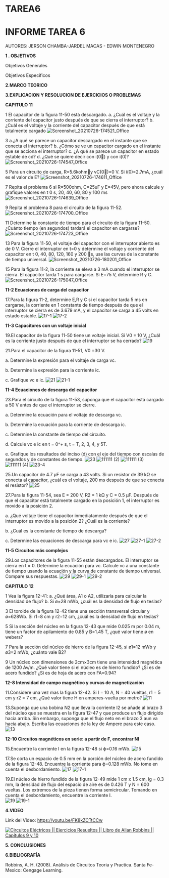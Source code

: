 # TAREA6
# INFORME TAREA 6 


AUTORES: JERSON CHAMBA-JARDEL MACAS - EDWIN MONTENEGRO 

**1 . OBJETIVOS**

Objetivos Generales



Objetivos Especificos




**2.MARCO TEORICO**



**3.EXPLICACION Y RESOLUCION DE EJERCICIOS O PROBLEMAS**


**CAPITULO 11**

1 El capacitor de la figura 11-50 está descargado.
a. ¿Cuál es el voltaje y la corriente del capacitor justo después de que se cierra el interruptor?
b. ¿Cuál es el voltaje y la corriente del capacitor después de que está totalmente cargado
![Screenshot_20210726-174521_Office](https://user-images.githubusercontent.com/86451564/127069298-dedba3d4-1a04-4715-aaf9-ed65e226ee46.jpg)

3 a.¿A qué se parece un capacitor descargado en el instante que se conecta el interruptor?
b. ¿Cómo se ve un capacitor cargado en el instante que se acciona el interruptor?
c. ¿A qué se parece un capacitor en estado estable de cd?
d. ¿Qué se quiere decir con i(0) y con i(0)?
![Screenshot_20210726-174547_Office](https://user-images.githubusercontent.com/86451564/127069335-d2f8ae83-6b20-45b7-aaeb-3d3bd7e972d1.jpg)

5 Para un circuito de carga, R=5.6kohmy vC(0)=0 V. Si i(0)=2.7mA, ¿cuál es el valor de E?
![Screenshot_20210726-174611_Office](https://user-images.githubusercontent.com/86451564/127069378-bb710a1d-219f-4c04-9349-827b35af9019.jpg)

7 Repita el problema 6 si R=500ohm, C=25uF y E=45V, pero ahora calcule y grafique valores en t  0 s, 20, 40, 60, 80 y 100 ms
![Screenshot_20210726-174639_Office](https://user-images.githubusercontent.com/86451564/127069441-d723ad49-fa02-4993-bf54-fd5ac5503676.jpg)

9 Repita el problema 8 para el circuito de la figura 11-52.
![Screenshot_20210726-174700_Office](https://user-images.githubusercontent.com/86451564/127069479-ee10d9bb-0fad-45d4-be38-adcf56f9cac9.jpg)

11 Determine la constante de tiempo para el circuito de la figura 11-50. ¿Cuánto tiempo (en segundos) tardará el capacitor en cargarse?
![Screenshot_20210726-174723_Office](https://user-images.githubusercontent.com/86451564/127069508-8beb058d-09de-4b48-a9ec-8aaf9e75d966.jpg)

13 Para la figura 11-50, el voltaje del capacitor con el interruptor abierto es de 0 V. Cierre el interruptor en t=0 y determine el voltaje y corriente del capacitor en t  0, 40, 80, 120, 160 y 200 s, use las curvas de la constante de
tiempo universal. 
![Screenshot_20210726-180201_Office](https://user-images.githubusercontent.com/86451564/127070206-bed6a5a3-bf20-4049-af8d-dec5f50c805e.jpg)

15 Para la figura 11-2, la corriente se eleva a 3 mA cuando el interruptor se cierra. El capacitor tarda 1 s para cargarse. Si E=75 V, determine R y C.
![Screenshot_20210726-175047_Office](https://user-images.githubusercontent.com/86451564/127069680-10d82774-a733-41eb-8a34-5c1020b41c8f.jpg)

**11-2 Ecuaciones de carga del capacitor**

17.Para la figura 11-2, determine E,R y C si el capacitor tarda 5 ms en cargarse, la corriente en 1 constante de tiempo después de que el interruptor se cierra es de 3.679 mA, y el capacitor se carga a 45 volts en estado estable.
![17-1](https://user-images.githubusercontent.com/84453441/126915932-bfc149ee-c307-4554-bd5e-1d05fab75aa4.png)
![17-2](https://user-images.githubusercontent.com/84453441/126915938-32a1ed26-9c6e-45bd-9503-52b8ac678c3d.png)

**11-3 Capacitores con un voltaje inicial** 

19.El capacitor de la figura 11-50 tiene un voltaje inicial. Si V0 = 10 V, ¿Cuál es la corriente justo después de que el interruptor se ha cerrado?
![19](https://user-images.githubusercontent.com/84453441/126916300-f5a07be7-384f-4525-84d5-667f17991ab0.png)

21.Para el capacitor de la figura 11-51, V0 =30 V.

a. Determine la expresión para el voltaje de carga vc.

b. Determine la expresión para la corriente ic.

c. Grafique vc e ic.
![21](https://user-images.githubusercontent.com/84453441/127070943-59c4ac4d-4c4f-4246-8945-01e1f49457f5.png)
![21-1](https://user-images.githubusercontent.com/84453441/127070962-2ffd559d-7478-4212-a17f-bfcbc3d544a1.png)

**11-4 Ecuaciones de descarga del capacitor** 

23.Para el circuito de la figura 11-53, suponga que el capacitor está cargado a 50 V antes de que el interruptor se cierre. 

a.	Determine la ecuación para el voltaje de descarga vc. 

b.	Determine la ecuación para la corriente de descarga ic.

c.	Determine la constante de tiempo del circuito. 

d.	Calcule vc e ic en t = 0^+ s, t = T, 2, 3, 4, y 5T. 

e.	Grafique los resultados del inciso (d) con el eje del tiempo con escalas de segundos y de constantes de tiempo.
![23](https://user-images.githubusercontent.com/84453441/127071025-b1d4ed28-56f2-48a1-a61e-fb0444de36fa.png)
![111111 (2)](https://user-images.githubusercontent.com/84453441/127071043-fdddd19b-0296-4d6e-a2a6-e3c83a6971a9.png)
![111111 (3)](https://user-images.githubusercontent.com/84453441/127071053-a2e4db31-5149-48c8-a260-f03ff79754b5.png)
![111111 (4)](https://user-images.githubusercontent.com/84453441/127071072-7f5cd6e2-85f5-4a05-8a16-973cd2101d1f.png)
![23-4](https://user-images.githubusercontent.com/84453441/127071090-e8db40a7-e5e5-450b-bfbb-c043ceb671e5.png)

25.Un capacitor de 4.7 µF se carga a 43 volts. Si un resistor de 39 kΩ se conecta al capacitor, ¿cuál es el voltaje, 200 ms después de que se conecta el resistor? 
![25](https://user-images.githubusercontent.com/84453441/127071191-86f20d44-209a-4ee3-ae3d-b7c5d686ff36.png)

27.Para la figura 11-54, sea E = 200 V, R2 = 1 kΩ y C = 0.5 µF. Después de que el capacitor está totalmente cargado en la posición 1, el interruptor es movido a la posición 2. 

a. ¿Qué voltaje tiene el capacitor inmediatamente después de que el interruptor es movido a la posición 2? ¿Cuál es la corriente? 

b. ¿Cuál es la constante de tiempo de descarga?

c. Determine las ecuaciones de descarga para vc e ic.
![27](https://user-images.githubusercontent.com/84453441/127071226-f8615ec3-6ade-4198-8ebf-7ad9bcd7e7f1.png)
![27-1](https://user-images.githubusercontent.com/84453441/127071232-c940ec7e-85a4-407a-b0cf-e0ea6e177157.png)
![27-2](https://user-images.githubusercontent.com/84453441/127071237-325ee8cc-04b9-43fa-8d83-8cffb5e75375.png)

**11-5 Circuitos más complejos** 

29.Los capacitores de la figura 11-55 están descargados. El interruptor se cierra en t = 0. Determine la ecuación para vc. Calcule vc a una constante de tiempo usando la ecuación y la curva de constante de tiempo universal. Compare sus respuestas.
![29](https://user-images.githubusercontent.com/84453441/127071304-6ee5c5c2-2173-4766-bf95-7e1cebca6c0e.png)
![29-1](https://user-images.githubusercontent.com/84453441/127071322-ed05bff9-5834-40c7-ad25-3d798dd7e26a.png)
![29-2](https://user-images.githubusercontent.com/84453441/127071330-a156013c-367a-4923-8e08-24a5e1e1e635.png)

**CAPITULO 12**

1 Vea la figura 12-41:
a. ¿Qué área, A1 o A2, utilizaría para calcular la densidad de flujo?
b. Si ø=28 mWb, ¿cuál es la densidad de flujo en teslas?

3 El toroide de la figura 12-42 tiene una sección transversal circular y ø=628Wb. Si r1=8 cm y r2=12 cm, ¿cuál es la densidad de flujo en teslas?

5 Si la sección del núcleo en la figura 12-43 que mide 0.025 m por 0.04 m, tiene un factor de apilamiento de 0.85 y B=1.45 T, ¿qué valor tiene ø en webers?

7 Para la sección del núcleo de hierro de la figura 12-45, si ø1=12 mWb y ø3=2 mWb, ¿cuánto vale B2?

9 Un núcleo con dimensiones de 2cm×3cm tiene una intensidad magnética de 1200 Av/m. ¿Qué valor tiene si el núcleo es de hierro fundido? ¿Si es de
acero fundido? ¿Si es de hoja de acero con FA=0.94?


**12-8 Intensidad de campo magnético y curvas de magnetización**

11.Considere una vez mas la figura 12-42. Si I = 10 A, N = 40 vueltas, r1 = 5 cm y r2 = 7 cm, ¿Qué valor tiene H en amperes-vuelta por metro?
![11](https://user-images.githubusercontent.com/84453441/127070397-20204ea2-8d5b-4b9d-a1cc-35e448e56860.png)

13.Suponga que una bobina N2 que lleva la corriente I2 se añade al brazo 3 del núcleo que se muestra en la figura 12-47 y que produce un flujo dirigido hacia arriba. Sin embargo, suponga que el flujo neto en el brazo 3 aun va hacia abajo. Escriba las ecuaciones de la ley de Ampere para este caso.
![13](https://user-images.githubusercontent.com/84453441/127070408-af722a4e-c5f0-40bd-94e9-9595bc141c1c.png)

**12-10 Circuitos magnéticos en serie: a partir de F, encontrar NI**

15.Encuentre la corriente I en la figura 12-48 si ϕ=0.16 mWb. 
![15](https://user-images.githubusercontent.com/84453441/127070426-7c3b41a2-c369-4ef2-9831-a1b0119abed9.png)

17.Se corta un espacio de 0.5 mm en la porción del núcleo de acero fundido de la figura 12-48. Encuentre la corriente para ϕ=0.128 mWb. No tome en cuenta el desbordamiento.
![17](https://user-images.githubusercontent.com/84453441/127070436-761bc3cb-4ed2-4c42-aacc-8eb285d27ee0.png)
![17-1](https://user-images.githubusercontent.com/84453441/127070446-c29ff9a1-de1e-4b73-acc2-a0828ee1583a.png)

19.El núcleo de hierro fundido de la figura 12-49 mide 1 cm x 1.5 cm, lg = 0.3 mm, la densidad de flujo del espacio de aire es de 0.426 T y N = 600 vueltas. Los extremos de la pieza tienen forma semicircular. Tomando en cuenta el desbordamiento, encuentre la corriente I.  
![19](https://user-images.githubusercontent.com/84453441/127070462-9aee89b4-19cd-4d2a-a1a7-f7c76891d50f.png)
![19-1](https://user-images.githubusercontent.com/84453441/127070469-8de90512-52b6-4c92-8078-6c12a5abc08b.png)

**4.VIDEO**

Link del Video: https://youtu.be/FK8kZCTtCCw

[![Circuitos Eléctricos || Ejercicios Resueltos || Libro de Allan Robbins || Capítulos 9 y 10](https://img.youtube.com/vi/FK8kZCTtCCw/0.jpg)](https://youtu.be/FK8kZCTtCCw)

**5. CONCLUSIONES**



**6.BIBLIOGRAFÍA**

Robbins, A. H. (2008). Análisis de Circuitos Teoria y Practica. Santa Fe-Mexico: Cengage Learning.
